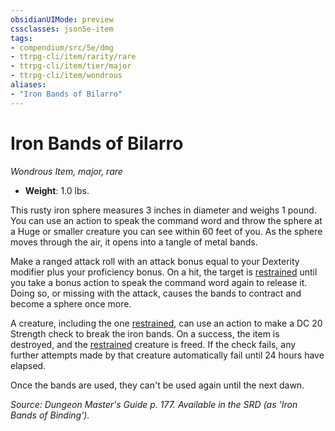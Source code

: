 ```yaml
---
obsidianUIMode: preview
cssclasses: json5e-item
tags:
- compendium/src/5e/dmg
- ttrpg-cli/item/rarity/rare
- ttrpg-cli/item/tier/major
- ttrpg-cli/item/wondrous
aliases: 
- "Iron Bands of Bilarro"
---
```

# Iron Bands of Bilarro
*Wondrous Item, major, rare*  

- **Weight**: 1.0 lbs.

This rusty iron sphere measures 3 inches in diameter and weighs 1 pound. You can use an action to speak the command word and throw the sphere at a Huge or smaller creature you can see within 60 feet of you. As the sphere moves through the air, it opens into a tangle of metal bands.

Make a ranged attack roll with an attack bonus equal to your Dexterity modifier plus your proficiency bonus. On a hit, the target is [restrained](/compendium/rules/conditions.md#restrained) until you take a bonus action to speak the command word again to release it. Doing so, or missing with the attack, causes the bands to contract and become a sphere once more.

A creature, including the one [restrained](/compendium/rules/conditions.md#restrained), can use an action to make a DC 20 Strength check to break the iron bands. On a success, the item is destroyed, and the [restrained](/compendium/rules/conditions.md#restrained) creature is freed. If the check fails, any further attempts made by that creature automatically fail until 24 hours have elapsed.

Once the bands are used, they can't be used again until the next dawn.

*Source: Dungeon Master's Guide p. 177. Available in the SRD (as 'Iron Bands of Binding').*